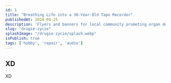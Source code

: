 ```yaml
---
id: 1
title: "Breathing Life into a 30-Year-Old Tape Recorder"
publishedAt: 2024-04-25
description: 'Flyers and banners for local community promoting organ donation campaign.'
slug: "drugie-zycie"
splashImage: "/drugie-zycie/splash.webp"
isPublish: true
tags: ['hobby', 'repair', 'audio']
---
```


## XD

XD
